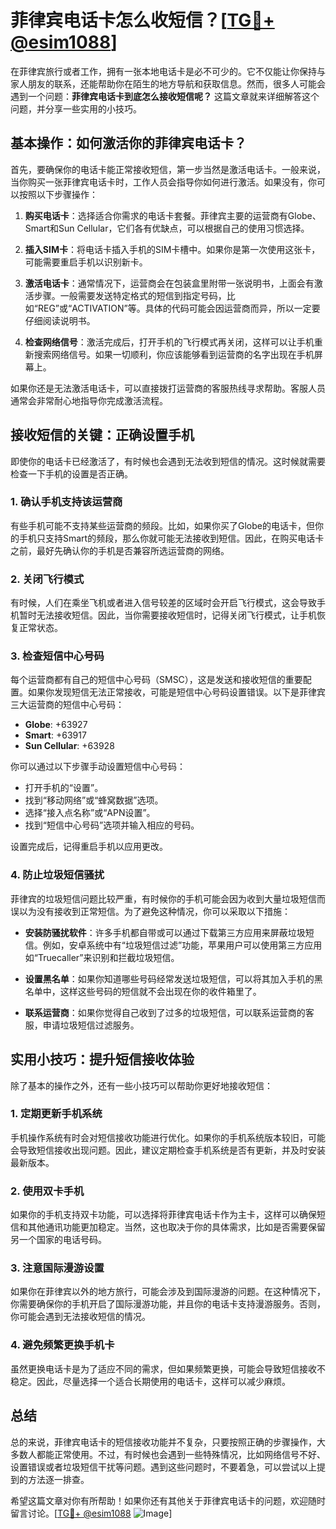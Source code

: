 # 菲律宾电话卡怎么收短信？[[TG💪+ @esim1088](https://t.me/s/esim1088)]

在菲律宾旅行或者工作，拥有一张本地电话卡是必不可少的。它不仅能让你保持与家人朋友的联系，还能帮助你在陌生的地方导航和获取信息。然而，很多人可能会遇到一个问题：**菲律宾电话卡到底怎么接收短信呢？** 这篇文章就来详细解答这个问题，并分享一些实用的小技巧。

## 基本操作：如何激活你的菲律宾电话卡？

首先，要确保你的电话卡能正常接收短信，第一步当然是激活电话卡。一般来说，当你购买一张菲律宾电话卡时，工作人员会指导你如何进行激活。如果没有，你可以按照以下步骤操作：

1. **购买电话卡**：选择适合你需求的电话卡套餐。菲律宾主要的运营商有Globe、Smart和Sun Cellular，它们各有优缺点，可以根据自己的使用习惯选择。
   
2. **插入SIM卡**：将电话卡插入手机的SIM卡槽中。如果你是第一次使用这张卡，可能需要重启手机以识别新卡。

3. **激活电话卡**：通常情况下，运营商会在包装盒里附带一张说明书，上面会有激活步骤。一般需要发送特定格式的短信到指定号码，比如“REG”或“ACTIVATION”等。具体的代码可能会因运营商而异，所以一定要仔细阅读说明书。

4. **检查网络信号**：激活完成后，打开手机的飞行模式再关闭，这样可以让手机重新搜索网络信号。如果一切顺利，你应该能够看到运营商的名字出现在手机屏幕上。

如果你还是无法激活电话卡，可以直接拨打运营商的客服热线寻求帮助。客服人员通常会非常耐心地指导你完成激活流程。

## 接收短信的关键：正确设置手机

即使你的电话卡已经激活了，有时候也会遇到无法收到短信的情况。这时候就需要检查一下手机的设置是否正确。

### 1. 确认手机支持该运营商

有些手机可能不支持某些运营商的频段。比如，如果你买了Globe的电话卡，但你的手机只支持Smart的频段，那么你就可能无法接收到短信。因此，在购买电话卡之前，最好先确认你的手机是否兼容所选运营商的网络。

### 2. 关闭飞行模式

有时候，人们在乘坐飞机或者进入信号较差的区域时会开启飞行模式，这会导致手机暂时无法接收短信。因此，当你需要接收短信时，记得关闭飞行模式，让手机恢复正常状态。

### 3. 检查短信中心号码

每个运营商都有自己的短信中心号码（SMSC），这是发送和接收短信的重要配置。如果你发现短信无法正常接收，可能是短信中心号码设置错误。以下是菲律宾三大运营商的短信中心号码：

- **Globe**: +63927
- **Smart**: +63917
- **Sun Cellular**: +63928

你可以通过以下步骤手动设置短信中心号码：

- 打开手机的“设置”。
- 找到“移动网络”或“蜂窝数据”选项。
- 选择“接入点名称”或“APN设置”。
- 找到“短信中心号码”选项并输入相应的号码。

设置完成后，记得重启手机以应用更改。

### 4. 防止垃圾短信骚扰

菲律宾的垃圾短信问题比较严重，有时候你的手机可能会因为收到大量垃圾短信而误以为没有接收到正常短信。为了避免这种情况，你可以采取以下措施：

- **安装防骚扰软件**：许多手机都自带或可以通过下载第三方应用来屏蔽垃圾短信。例如，安卓系统中有“垃圾短信过滤”功能，苹果用户可以使用第三方应用如“Truecaller”来识别和拦截垃圾短信。
  
- **设置黑名单**：如果你知道哪些号码经常发送垃圾短信，可以将其加入手机的黑名单中，这样这些号码的短信就不会出现在你的收件箱里了。

- **联系运营商**：如果你觉得自己收到了过多的垃圾短信，可以联系运营商的客服，申请垃圾短信过滤服务。

## 实用小技巧：提升短信接收体验

除了基本的操作之外，还有一些小技巧可以帮助你更好地接收短信：

### 1. 定期更新手机系统

手机操作系统有时会对短信接收功能进行优化。如果你的手机系统版本较旧，可能会导致短信接收出现问题。因此，建议定期检查手机系统是否有更新，并及时安装最新版本。

### 2. 使用双卡手机

如果你的手机支持双卡功能，可以选择将菲律宾电话卡作为主卡，这样可以确保短信和其他通讯功能更加稳定。当然，这也取决于你的具体需求，比如是否需要保留另一个国家的电话号码。

### 3. 注意国际漫游设置

如果你在菲律宾以外的地方旅行，可能会涉及到国际漫游的问题。在这种情况下，你需要确保你的手机开启了国际漫游功能，并且你的电话卡支持漫游服务。否则，你可能会遇到无法接收短信的情况。

### 4. 避免频繁更换手机卡

虽然更换电话卡是为了适应不同的需求，但如果频繁更换，可能会导致短信接收不稳定。因此，尽量选择一个适合长期使用的电话卡，这样可以减少麻烦。

## 总结

总的来说，菲律宾电话卡的短信接收功能并不复杂，只要按照正确的步骤操作，大多数人都能正常使用。不过，有时候也会遇到一些特殊情况，比如网络信号不好、设置错误或者垃圾短信干扰等问题。遇到这些问题时，不要着急，可以尝试以上提到的方法逐一排查。

希望这篇文章对你有所帮助！如果你还有其他关于菲律宾电话卡的问题，欢迎随时留言讨论。[[TG💪+ @esim1088](https://t.me/s/esim1088) ![Image](https://i.postimg.cc/4NQfJmqS/Snipaste-2025-05-13-00-14-12.png)]